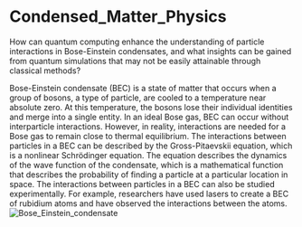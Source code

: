 # Condensed_Matter_Physics

How can quantum computing enhance the understanding of particle interactions in Bose-Einstein condensates, and what insights can be gained from quantum simulations that may not be easily attainable through classical methods?

Bose-Einstein condensate (BEC) is a state of matter that occurs when a group of bosons, a type of particle, are cooled to a temperature near absolute zero. At this temperature, the bosons lose their individual identities and merge into a single entity.
In an ideal Bose gas, BEC can occur without interparticle interactions. However, in reality, interactions are needed for a Bose gas to remain close to thermal equilibrium.
The interactions between particles in a BEC can be described by the Gross-Pitaevskii equation, which is a nonlinear Schrödinger equation. 
The equation describes the dynamics of the wave function of the condensate, which is a mathematical function that describes the probability of finding a particle at a particular location in space.
The interactions between particles in a BEC can also be studied experimentally. For example, researchers have used lasers to create a BEC of rubidium atoms and have observed the interactions between the atoms.
![Bose_Einstein_condensate](https://github.com/DarkStarStrix/Condensed_Matter_Physics/assets/108637439/86641984-9f49-4a7f-9e32-01b4f5066ffe)

